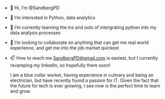 - 👋 Hi, I’m @SandbergPD
- 👀 I’m interested in Python, data analytics
- 🌱 I’m currently learning the ins and outs of intergrating python into my data analysis processes
- 💞️ I’m looking to collaborate on anything that can get me real world experience, and get me into the job market quickest
- 📫 How to reach me SandbergPD@gmail.com is easiest, but I currently revamping my linkedin, so hopefully there soon!

  I am a blue collar worker, having experience in culinary and being an electrician, but have recently found a passion for IT. 
  Given the fact that the future for tech is ever growing, I see now is the perfect time to learn and grow. 

<!---
SandbergPD/SandbergPD is a ✨ special ✨ repository because its `README.md` (this file) appears on your GitHub profile.
You can click the Preview link to take a look at your changes.
--->
